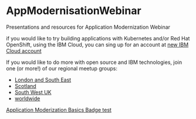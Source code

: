 # AppModernisationWebinar
Presentations and resources for Application Modernization Webinar

if you would like to try building applications with Kubernetes and/or Red Hat OpenShift, using the IBM Cloud, you can sing up for an account
at [new IBM Cloud account](https://ibm.biz/BdqqLf)


If you would like to do more with open source and IBM technologies, join one (or more!) of our regional meetup groups:

+ [London and South East](https://www.meetup.com/IBM-Cloud-London/)
+ [Scotland](https://www.meetup.com/IBM-Cloud-Edinburgh/)
+ [South West UK](https://www.meetup.com/IBM-Cloud-Bristol/)
+ [worldwide](https://www.meetup.com/topics/ibm/)


[Application Moderization Basics Badge test](https://learn.ibm.com/course/view.php?id=5309)



